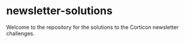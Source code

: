 # newsletter-solutions

Welcome to the repository for the solutions to the Corticon newsletter challenges.

